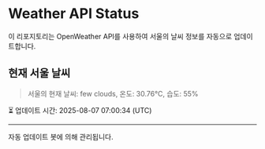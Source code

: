 
# Weather API Status

이 리포지토리는 OpenWeather API를 사용하여 서울의 날씨 정보를 자동으로 업데이트합니다.

## 현재 서울 날씨
> 서울의 현재 날씨: few clouds, 온도: 30.76°C, 습도: 55%

⏳ 업데이트 시간: 2025-08-07 07:00:34 (UTC)

---
자동 업데이트 봇에 의해 관리됩니다.

